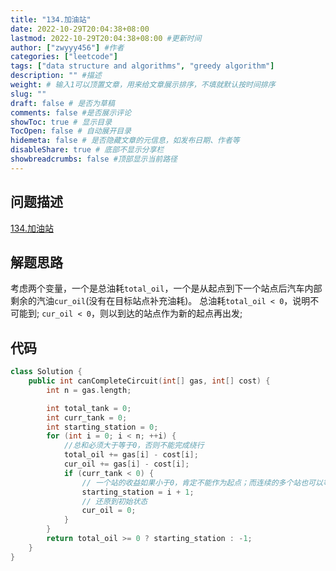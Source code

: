 ```yaml
---
title: "134.加油站"
date: 2022-10-29T20:04:38+08:00
lastmod: 2022-10-29T20:04:38+08:00 #更新时间
author: ["zwyyy456"] #作者
categories: ["leetcode"]
tags: ["data structure and algorithms", "greedy algorithm"]
description: "" #描述
weight: # 输入1可以顶置文章，用来给文章展示排序，不填就默认按时间排序
slug: ""
draft: false # 是否为草稿
comments: false #是否展示评论
showToc: true # 显示目录
TocOpen: false # 自动展开目录
hidemeta: false # 是否隐藏文章的元信息，如发布日期、作者等
disableShare: true # 底部不显示分享栏
showbreadcrumbs: false #顶部显示当前路径
---
```

## 问题描述
[134.加油站](https://leetcode.cn/problems/gas-station/)

## 解题思路
考虑两个变量，一个是总油耗`total_oil`，一个是从起点到下一个站点后汽车内部剩余的汽油`cur_oil`(没有在目标站点补充油耗)。
总油耗`total_oil < 0`，说明不可能到;
`cur_oil < 0`，则以到达的站点作为新的起点再出发;

## 代码
```cpp
class Solution {
    public int canCompleteCircuit(int[] gas, int[] cost) {
        int n = gas.length;

        int total_tank = 0;
        int curr_tank = 0;
        int starting_station = 0;
        for (int i = 0; i < n; ++i) {
            //总和必须大于等于0，否则不能完成绕行
            total_oil += gas[i] - cost[i];
            cur_oil += gas[i] - cost[i];
            if (curr_tank < 0) {
                // 一个站的收益如果小于0，肯定不能作为起点；而连续的多个站也可以等效地看做一个站，如果其累积收益小于0，就跳过，寻找下一个。
                starting_station = i + 1;
                // 还原到初始状态
                cur_oil = 0;
            }
        }
        return total_oil >= 0 ? starting_station : -1;
    }
}
```

